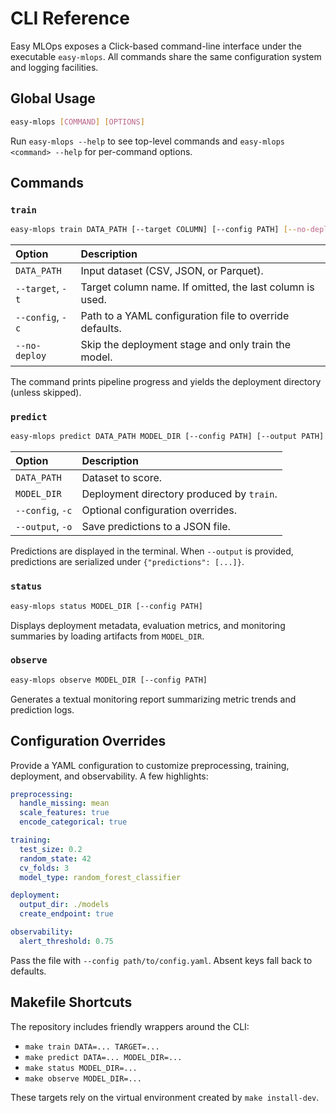 # CLI Reference

Easy MLOps exposes a Click-based command-line interface under the executable `easy-mlops`. All commands share the same configuration system and logging facilities.

## Global Usage

```bash
easy-mlops [COMMAND] [OPTIONS]
```

Run `easy-mlops --help` to see top-level commands and `easy-mlops <command> --help` for per-command options.

## Commands

### `train`

```bash
easy-mlops train DATA_PATH [--target COLUMN] [--config PATH] [--no-deploy]
```

| Option | Description |
| :----- | :---------- |
| `DATA_PATH` | Input dataset (CSV, JSON, or Parquet). |
| `--target`, `-t` | Target column name. If omitted, the last column is used. |
| `--config`, `-c` | Path to a YAML configuration file to override defaults. |
| `--no-deploy` | Skip the deployment stage and only train the model. |

The command prints pipeline progress and yields the deployment directory (unless skipped).

### `predict`

```bash
easy-mlops predict DATA_PATH MODEL_DIR [--config PATH] [--output PATH]
```

| Option | Description |
| :----- | :---------- |
| `DATA_PATH` | Dataset to score. |
| `MODEL_DIR` | Deployment directory produced by `train`. |
| `--config`, `-c` | Optional configuration overrides. |
| `--output`, `-o` | Save predictions to a JSON file. |

Predictions are displayed in the terminal. When `--output` is provided, predictions are serialized under `{"predictions": [...]}`.

### `status`

```bash
easy-mlops status MODEL_DIR [--config PATH]
```

Displays deployment metadata, evaluation metrics, and monitoring summaries by loading artifacts from `MODEL_DIR`.

### `observe`

```bash
easy-mlops observe MODEL_DIR [--config PATH]
```

Generates a textual monitoring report summarizing metric trends and prediction logs.

## Configuration Overrides

Provide a YAML configuration to customize preprocessing, training, deployment, and observability. A few highlights:

```yaml
preprocessing:
  handle_missing: mean
  scale_features: true
  encode_categorical: true

training:
  test_size: 0.2
  random_state: 42
  cv_folds: 3
  model_type: random_forest_classifier

deployment:
  output_dir: ./models
  create_endpoint: true

observability:
  alert_threshold: 0.75
```

Pass the file with `--config path/to/config.yaml`. Absent keys fall back to defaults.

## Makefile Shortcuts

The repository includes friendly wrappers around the CLI:

- `make train DATA=... TARGET=...`
- `make predict DATA=... MODEL_DIR=...`
- `make status MODEL_DIR=...`
- `make observe MODEL_DIR=...`

These targets rely on the virtual environment created by `make install-dev`.
